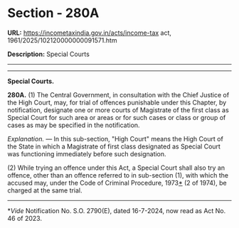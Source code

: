 # Section - 280A

**URL:** https://incometaxindia.gov.in/acts/income-tax act, 1961/2025/102120000000091571.htm

**Description:** Special Courts

---

****

**Special Courts.**

**280A.** (1) The Central Government, in consultation with the Chief Justice of the High Court, may, for trial of offences punishable under this Chapter, by notification, designate one or more courts of Magistrate of the first class as Special Court for such area or areas or for such cases or class or group of cases as may be specified in the notification.

_Explanation._ — In this sub-section, "High Court" means the High Court of the State in which a Magistrate of first class designated as Special Court was functioning immediately before such designation.

(2) While trying an offence under this Act, a Special Court shall also try an offence, other than an offence referred to in sub-section (1), with which the accused may, under the Code of Criminal Procedure, 1973[*](javascript:ShowFootnote\('fn1'\);) (2 of 1974), be charged at the same trial.

* * *

*_Vide_ Notification No. S.O. 2790(E), dated 16-7-2024, now read as Act No. 46 of 2023.
